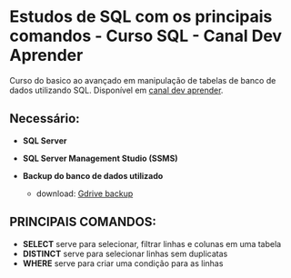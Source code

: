 # Estudos de SQL com os principais comandos - Curso SQL - Canal Dev Aprender

Curso do basico ao avançado em manipulação de tabelas de banco de dados utilizando SQL.
Disponível em [canal dev aprender](https://youtu.be/rX2I7OjLqWE?si=fuy2gmBZbPyXi6oy).

## Necessário: ##

- **SQL Server**

- **SQL Server Management Studio (SSMS)**

- **Backup do banco de dados utilizado**
    - download: [Gdrive backup](https://drive.google.com/file/d/1LCofjYj-pV1asBLrxtgPDsbqMFRefHW5)

## PRINCIPAIS COMANDOS: ##

- **SELECT** serve para selecionar, filtrar linhas e colunas em uma tabela
- **DISTINCT** serve para selecionar linhas sem duplicatas
- **WHERE** serve para criar uma condição para as linhas
